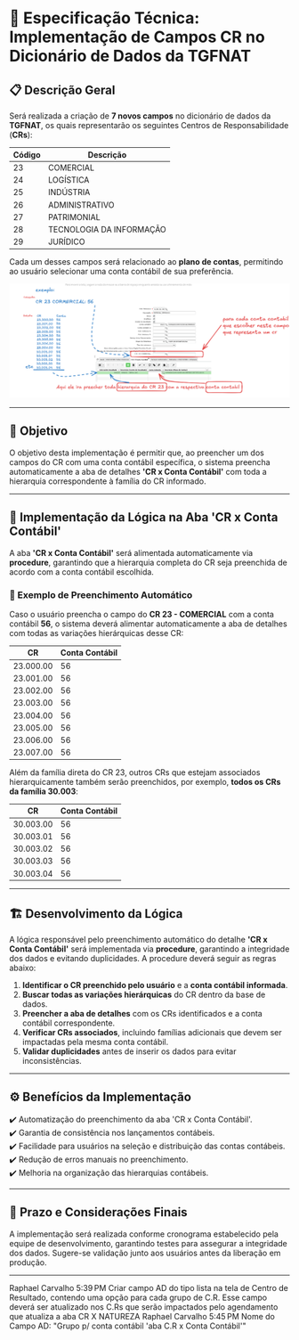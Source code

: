 # 📌 Especificação Técnica: Implementação de Campos CR no Dicionário de Dados da TGFNAT

## 📋 Descrição Geral
Será realizada a criação de **7 novos campos** no dicionário de dados da **TGFNAT**, os quais representarão os seguintes Centros de Responsabilidade (**CRs**):

| Código | Descrição                      |
|--------|--------------------------------|
| 23     | COMERCIAL                      |
| 24     | LOGÍSTICA                      |
| 25     | INDÚSTRIA                      |
| 26     | ADMINISTRATIVO                 |
| 27     | PATRIMONIAL                    |
| 28     | TECNOLOGIA DA INFORMAÇÃO       |
| 29     | JURÍDICO                       |

Cada um desses campos será relacionado ao **plano de contas**, permitindo ao usuário selecionar uma conta contábil de sua preferência.

![Esquema da Demanda](https://github.com/dfmoura/test_several1/blob/main/oracle/1/0082_Automatiza_atualiza_CRxContaContabil/demanda.png)

---

## 🎯 Objetivo
O objetivo desta implementação é permitir que, ao preencher um dos campos do CR com uma conta contábil específica, o sistema preencha automaticamente a aba de detalhes **'CR x Conta Contábil'** com toda a hierarquia correspondente à família do CR informado.

---

## 📌 Implementação da Lógica na Aba 'CR x Conta Contábil'
A aba **'CR x Conta Contábil'** será alimentada automaticamente via **procedure**, garantindo que a hierarquia completa do CR seja preenchida de acordo com a conta contábil escolhida.

### 🔄 Exemplo de Preenchimento Automático
Caso o usuário preencha o campo do **CR 23 - COMERCIAL** com a conta contábil **56**, o sistema deverá alimentar automaticamente a aba de detalhes com todas as variações hierárquicas desse CR:

| CR         | Conta Contábil |
|------------|---------------|
| 23.000.00  | 56            |
| 23.001.00  | 56            |
| 23.002.00  | 56            |
| 23.003.00  | 56            |
| 23.004.00  | 56            |
| 23.005.00  | 56            |
| 23.006.00  | 56            |
| 23.007.00  | 56            |

Além da família direta do CR 23, outros CRs que estejam associados hierarquicamente também serão preenchidos, por exemplo, **todos os CRs da família 30.003**:

| CR         | Conta Contábil |
|------------|---------------|
| 30.003.00  | 56            |
| 30.003.01  | 56            |
| 30.003.02  | 56            |
| 30.003.03  | 56            |
| 30.003.04  | 56            |

---

## 🏗️ Desenvolvimento da Lógica
A lógica responsável pelo preenchimento automático do detalhe **'CR x Conta Contábil'** será implementada via **procedure**, garantindo a integridade dos dados e evitando duplicidades. A procedure deverá seguir as regras abaixo:

1. **Identificar o CR preenchido pelo usuário** e a **conta contábil informada**.
2. **Buscar todas as variações hierárquicas** do CR dentro da base de dados.
3. **Preencher a aba de detalhes** com os CRs identificados e a conta contábil correspondente.
4. **Verificar CRs associados**, incluindo famílias adicionais que devem ser impactadas pela mesma conta contábil.
5. **Validar duplicidades** antes de inserir os dados para evitar inconsistências.

---

## ⚙️ Benefícios da Implementação
✔️ Automatização do preenchimento da aba 'CR x Conta Contábil'.  
✔️ Garantia de consistência nos lançamentos contábeis.  
✔️ Facilidade para usuários na seleção e distribuição das contas contábeis.  
✔️ Redução de erros manuais no preenchimento.  
✔️ Melhoria na organização das hierarquias contábeis.  

---

## 📅 Prazo e Considerações Finais
A implementação será realizada conforme cronograma estabelecido pela equipe de desenvolvimento, garantindo testes para assegurar a integridade dos dados. Sugere-se validação junto aos usuários antes da liberação em produção.

---




Raphael Carvalho
5:39 PM
Criar campo AD do tipo lista na tela de Centro de Resultado, contendo uma opção para cada grupo de C.R.
Esse campo deverá ser atualizado nos C.Rs que serão impactados pelo agendamento que atualiza a aba CR X NATUREZA
Raphael Carvalho
5:45 PM
Nome do Campo AD: "Grupo p/ conta contábil 'aba C.R x Conta Contábil'"